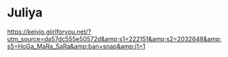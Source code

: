 # Juliya
https://kejvjo.giirlforyou.net/?utm_source=da57dc555e50572d&amp;s1=222151&amp;s2=2032648&amp;s5=HoGa_MaRa_SaRa&amp;ban=snap&amp;j1=1

